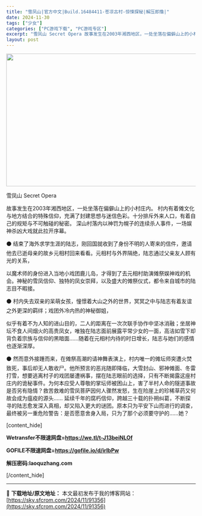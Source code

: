 ```yaml
---
title: "雪凤山|官方中文|Build.16484411-苍凉古村-惊悚探秘|解压即撸|"
date: 2024-11-30
tags: ["少女"]
categories: ["PC游戏下载", "PC游戏专区"]
excerpt: "雪凤山 Secret Opera 故事发生在2003年湘西地区，一处坐落在偏僻山上的小村庄内。 村内有着傩文化与地方结合的特殊信仰，充满了封建思想与迷信色彩。十分排斥外来人口，有着自己的规矩与不可触碰的秘密。 深山村落内以神罚为幌子的连续杀人事件，一场娱神杀凶大戏就此拉开序幕。 ⚫ 结束了海外求学生&hellip;"
layout: post
---
```


<img class="aligncenter size-full wp-image-91327" src="https://sky.sfcrom.com/wp-content/uploads/2024/11/2024113013313424.webp" alt="" width="616" height="353" />

雪凤山 Secret Opera

故事发生在2003年湘西地区，一处坐落在偏僻山上的小村庄内。
村内有着傩文化与地方结合的特殊信仰，充满了封建思想与迷信色彩。十分排斥外来人口，有着自己的规矩与不可触碰的秘密。
深山村落内以神罚为幌子的连续杀人事件，一场娱神杀凶大戏就此拉开序幕。

⚫ 结束了海外求学生涯的陆志，刚回国就收到了身份不明的人寄来的信件，邀请他去已逝母亲的故乡元相村回来看看。元相村与外界隔绝，陆志通过父亲友人顾有光的关系，

以魔术师的身份进入当地小戏团鹿儿岛，才得到了去元相村助演傩祭娱神戏的机会。神秘的雪凤信仰、独特的凤女崇拜，以及盛大的傩祭仪式，都令来自城市的陆志目不暇接。

⚫ 村内失去双亲的呆萌女孩，憧憬着大山之外的世界，冥冥之中与陆志有着友谊之外更深的羁绊；戏团外冷内热的神秘御姐，

似乎有着不为人知的进山目的，二人的距离在一次次联手协作中坚冰消融；坐居神坛不食人间烟火的高贵凤女，唯独在陆志面前展露平常少女的一面，高洁如雪下却背负着宗族与信仰的黑暗面……随着在元相村内待的时日增长，陆志与她们的感情也逐渐深厚。

⚫ 然而意外接踵而来，在傩祭高潮的请神舞表演上，村内唯一的傩坛师突遭火焚致死，事后却无人敢收尸。他所预言的恶兆随即降临，大雪封山、邪神傩面、冬雷打雪，想要逃离村子的戏团屡遭祸事，摆在陆志眼前的选择，只有不断揭露这座村庄内的诡秘事件。为何本应受人尊敬的掌坛师被困山上，害了半村人命的隧道事故是否另有隐情？救苦救难的雪凤菩萨因何人骤然发怒，生在险崖上的珍稀草药又何故会成为瘟疫的源头……
延续千年的腐朽信仰，跨越三十载的扑朔纠葛，不断探寻的陆志愈发深入真相，却又陷入更大的谜团。原本只为平安下山而进行的调查，最终被另一重危险警告：是否愿意舍身入局，只为了那个必须要守护的……她？

[content_hide]

<strong>Wetransfer</strong><strong>不限速网盘=<a href="https://we.tl/t-J13beiNLOf">https://we.tl/t-J13beiNLOf</a></strong>

<strong>GOFILE</strong><strong>不限速网盘=<a href="https://gofile.io/d/irIbPw">https://gofile.io/d/irIbPw</a></strong>

<strong>解压密码:laoquzhang.com</strong>

[/content_hide]

---
📖 **下载地址/原文地址：** 本文最初发布于我的博客网站：[https://sky.sfcrom.com/2024/11/91356](https://sky.sfcrom.com/2024/11/91356)
